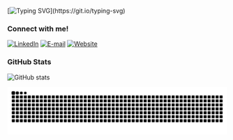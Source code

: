 [![Typing SVG](https://readme-typing-svg.demolab.com?font=Fira+Code&weight=500&size=26&duration=4500&pause=1000&width=435&lines=Hello%2C+I'm+Icaro+Ryan+Souza!)](https://git.io/typing-svg)

### Connect with me!
[![LinkedIn](https://img.shields.io/badge/-LinkedIn-000?style=for-the-badge&logo=linkedin&logoColor=00B4D8&color:FFF)](https://www.linkedin.com/in/icaroryan/)
[![E-mail](https://img.shields.io/badge/-Email-000?style=for-the-badge&logo=gmail&logoColor=00B4D8&color:FFF)](mailto:contact@icaroryan.com)
[![Website](https://img.shields.io/badge/icaroryan.com-000?style=for-the-badge&logo=hyper&logoColor=00B4D8&color:FFF)](https://icaroryan.com)

### GitHub Stats

![GitHub stats](https://github-readme-stats.vercel.app/api?username=icaroryan&hide_title=true&show_icons=true&include_all_commits=true&count_private=true&hide_border=true&hide=prs&line_height=25&bg_color=000&title_color=00B4D8&text_color=FFF&border_radius=3&border_color=00B4D8&icon_color=00B4D8)

<picture>
  <source media="(prefers-color-scheme: dark)" srcset="https://raw.githubusercontent.com/icaroryan/icaroryan/output/github-contribution-grid-snake-dark.svg">
  <source media="(prefers-color-scheme: light)" srcset="https://raw.githubusercontent.com/icaroryan/icaroryan/output/github-contribution-grid-snake.svg">
  <img alt="github contribution grid snake animation" src="https://raw.githubusercontent.com/icaroryan/icaroryan/output/github-contribution-grid-snake.svg">
</picture>
